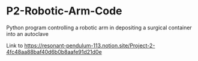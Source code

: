 # P2-Robotic-Arm-Code
Python program controlling a robotic arm in depositing a surgical container into an autoclave

Link to https://resonant-pendulum-113.notion.site/Project-2-4fc48aa88baf40d6b0b8aafe91d21d0e

